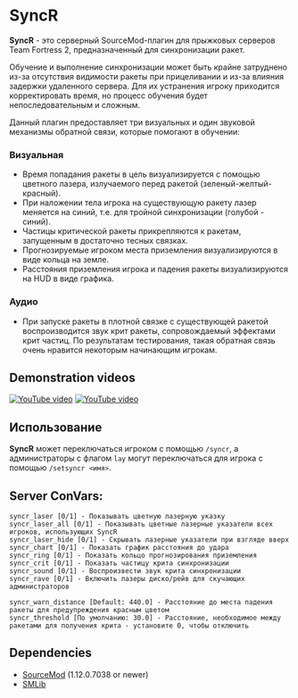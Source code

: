 # SyncR

**SyncR** - это серверный SourceMod-плагин для прыжковых серверов Team Fortress 2, предназначенный для синхронизации ракет.

Обучение и выполнение синхронизации может быть крайне затруднено из-за отсутствия видимости ракеты при прицеливании и из-за влияния задержки удаленного сервера. Для их устранения игроку приходится корректировать время, но процесс обучения будет непоследовательным и сложным.

Данный плагин предоставляет три визуальных и один звуковой механизмы обратной связи, которые помогают в обучении:

### Визуальная
- Время попадания ракеты в цель визуализируется с помощью цветного лазера, излучаемого перед ракетой (зеленый-желтый-красный).
- При наложении тела игрока на существующую ракету лазер меняется на синий, т.е. для тройной синхронизации (голубой - синий).
- Частицы критической ракеты прикрепляются к ракетам, запущенным в достаточно тесных связках.
- Прогнозируемые игроком места приземления визуализируются в виде кольца на земле.
- Расстояния приземления игрока и падения ракеты визуализируются на HUD в виде графика.

### Аудио
- При запуске ракеты в плотной связке с существующей ракетой воспроизводится звук крит ракеты, сопровождаемый эффектами крит частиц.  По результатам тестирования, такая обратная связь очень нравится некоторым начинающим игрокам.

## Demonstration videos
[![YouTube video](https://img.youtube.com/vi/wqNsQ-erCd4/0.jpg)](https://www.youtube.com/watch?v=wqNsQ-erCd4)
[![YouTube video](https://img.youtube.com/vi/zVh711KY-h4/0.jpg)](https://www.youtube.com/watch?v=zVh711KY-h4)

## Использование
**SyncR** может переключаться игроком с помощью `/syncr`, а администраторы с флагом `lay` могут переключаться для игрока с помощью `/setsyncr <имя>`.

## Server ConVars:
```
syncr_laser [0/1] - Показывать цветную лазерную указку
syncr_laser_all [0/1] - Показывать цветные лазерные указатели всех игроков, использующих SyncR
syncr_laser_hide [0/1] - Скрывать лазерные указатели при взгляде вверх
syncr_chart [0/1] - Показать график расстояния до удара
syncr_ring [0/1] - Показать кольцо прогнозирования приземления
syncr_crit [0/1] - Показать частицу крита синхронизации
syncr_sound [0/1] - Воспроизвести звук крита синхронизации
syncr_rave [0/1] - Включить лазеры диско/рейв для скучающих администраторов

syncr_warn_distance [Default: 440.0] - Расстояние до места падения ракеты для предупреждения красным цветом
syncr_threshold [По умолчанию: 30.0] - Расстояние, необходимое между ракетами для получения крита - установите 0, чтобы отключить
```

## Dependencies
* [SourceMod](https://www.sourcemod.net/) (1.12.0.7038 or newer)
* [SMLib](https://github.com/bcserv/smlib/tree/transitional_syntax)
